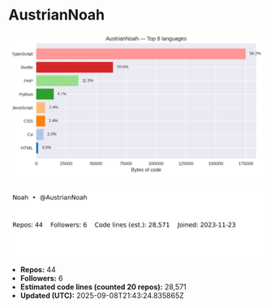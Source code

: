 # AustrianNoah


<!-- STATS:START -->
![languages](assets/stats/github_stats_langs.png)

<img src="assets/stats/github_stats_card.svg" alt="summary card">

- **Repos:** 44
- **Followers:** 6
- **Estimated code lines (counted 20 repos):** 28,571
- **Updated (UTC):** 2025-09-08T21:43:24.835865Z
<!-- STATS:END -->
